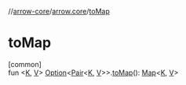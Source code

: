 //[arrow-core](../../index.md)/[arrow.core](index.md)/[toMap](to-map.md)

# toMap

[common]\
fun &lt;[K](to-map.md), [V](to-map.md)&gt; [Option](-option/index.md)&lt;[Pair](https://kotlinlang.org/api/latest/jvm/stdlib/kotlin/-pair/index.html)&lt;[K](to-map.md), [V](to-map.md)&gt;&gt;.[toMap](to-map.md)(): [Map](https://kotlinlang.org/api/latest/jvm/stdlib/kotlin.collections/-map/index.html)&lt;[K](to-map.md), [V](to-map.md)&gt;
